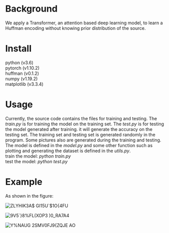 # Background
We apply a Transformer, an attention based deep learning model, to learn a Huffman encoding without knowing prior distribution of the source.  
# Install
python (v3.6)    
pytorch (v1.10.2)    
huffman (v0.1.2)   
numpy (v1.19.2)   
matplotlib (v3.3.4)   
# Usage
Currently, the source code contains the files for training and testing. The *train.py* is for training the model on the training set. The *test.py* is for testing the model generated after training. it will generate the accuracy on the testing set. The training set and testing set is generated randomly in the program. Some pictures also are generated during the training and testing. The model is defined in the *model.py* and some other function such as plotting and generating the dataset is defined in the *utils.py*.    
train the model: *python train.py*   
test the model: *python test.py*   
# Example
As shown in the figure:

![ZLYHIK3A$ GI15U`$1O{4FU](https://user-images.githubusercontent.com/91429283/163824184-df112278-97f9-4fc7-88bb-66115d40de96.png)

![9V5`}8%FL(XOP3 )0_RA7A4](https://user-images.githubusercontent.com/91429283/163824282-b52da081-abd2-4c13-851f-f4b80688426f.png)

![Y%NAUG 2SMV0FJ9{ZQJE AO](https://user-images.githubusercontent.com/91429283/163824287-3e56f979-a6ad-4406-9a3b-447130617638.png)
